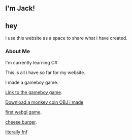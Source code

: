 ## I'm Jack!

## hey

I use this website as a space to share what i have created.

### About Me

I'm currently learning C#

This is all i have so far for my website.

I made a gameboy game.

<p><a href="./game.html">Link to the gameboy game</a>.</p>

<a href="./monkeycoin.obj">Download a monkey coin OBJ i made</a>

<p><a href="./ball/index.html">first webgl game</a>.</p>

<p><a href="./cheese-burger-q1yoznC-600.jpg">cheese burger</a>.</p>
<a href="www.jacktotonchi.me/funkin-for-webstite">literally fnf</a>
